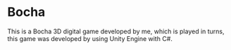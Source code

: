 # Bocha
This is a Bocha 3D digital game developed by me, which is played in turns, this game was developed by using Unity Engine with C#.
